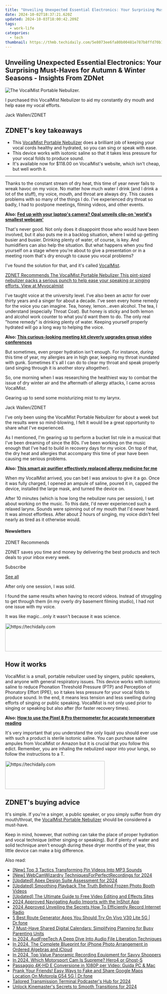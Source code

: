 ```yaml
---
title: "Unveiling Unexpected Essential Electronics: Your Surprising Must-Haves for Autumn & Winter Seasons - Insights From ZDNet"
date: 2024-10-02T18:37:21.620Z
updated: 2024-10-03T18:00:42.209Z
tags:
  - work-life
categories:
  - tech
thumbnail: https://thmb.techidaily.com/5e8073ee6fa80b00481e787b8ffd70b1f1a083692a90f4785a3be5a978334fdb.jpg
---
```


## Unveiling Unexpected Essential Electronics: Your Surprising Must-Haves for Autumn & Winter Seasons - Insights From ZDNet

![The VocalMist Portable Nebulizer.](https://www.zdnet.com/a/img/resize/4df30140b222cab5ecb0bd956f5faee5e4db3ee2/2023/11/15/65b05482-90ea-4484-a64d-e06af8334f93/vocalmisthero.jpg?auto=webp&width=1280)

I purchased this VocalMist Nebulizer to aid my constantly dry mouth and help ease my vocal efforts.

Jack Wallen/ZDNET

## ZDNET's key takeaways

* This [VocalMist Portable Nebulizer](https://myvocalmist.com/products/vocalmist-portable-nebulizer) does a brilliant job of keeping your vocal cords healthy and hydrated, so you can sing or speak with ease.
* This device works with isotonic saline so that it takes less pressure for your vocal folds to produce sound.
* It's available now for $118.00 on VocalMist's website, which isn't cheap, but well worth it.

---

Thanks to the constant stream of dry heat, this time of year never fails to wreak havoc on my voice. No matter how much water I drink (and I drink a lot of the stuff), my voice, mouth, and throat are always dry. This causes problems with so many of the things I do. I've experienced dry throat so badly, I had to postpone meetings, filming videos, and other events.

**Also: [Fed up with your laptop's camera? Opal unveils clip-on 'world's smallest webcam'](https://www.zdnet.com/article/fed-up-with-your-laptops-camera-opal-unveils-clip-on-worlds-smallest-webcam/)**

That's never good. Not only does it disappoint those who would have been involved, but it also puts me in a backlog situation, where I wind up getting busier and busier. Drinking plenty of water, of course, is key. And humidifiers can also help the situation. But what happens when you find yourself on a stage where you're about to give a presentation or in a meeting room that's dry enough to cause you vocal problems?

I've found the solution for that, and it's called [VocalMist](https://myvocalmist.com/products/vocalmist-portable-nebulizer).

[ZDNET Recommends The VocalMist Portable Nebulizer This pint-sized nebulizer packs a serious punch to help ease your speaking or singing efforts. View at Myvocalmist](https://myvocalmist.com/products/vocalmist-portable-nebulizer)

I've taught voice at the university level. I've also been an actor for over thirty years and a singer for about a decade. I've seen every home remedy for the voice you can imagine. Tea, honey, lemon…even alcohol. The tea, I understand (especially Throat Coat). But honey is sticky and both lemon and alcohol work counter to what you'd want them to do. The only real "home remedy" is drinking plenty of water. Keeping yourself properly hydrated will go a long way to helping the voice.

**Also: [This curious-looking meeting kit cleverly upgrades group video conferences](https://www.zdnet.com/article/this-curious-looking-meeting-kit-cleverly-upgrades-group-video-conferences/)**

But sometimes, even proper hydration isn't enough. For instance, during this time of year, my allergies are in high gear, keeping my throat inundated with gunk. Sometimes it's all I can do to clear my throat and speak properly (and singing through it is another story altogether). 

So, one morning when I was researching the healthiest way to combat the issue of dry winter air and the aftermath of allergy attacks, I came across VocalMist.

Gearing up to send some moisturizing mist to my larynx.

Jack Wallen/ZDNET

I've only been using the VocalMist Portable Nebulizer for about a week but the results were so mind-blowing, I felt it would be a great opportunity to share what I've experienced.

As I mentioned, I'm gearing up to perform a bucket list role in a musical that I've been dreaming of since the 80s. I've been working on the music enough that I've had to build in recovery days for my voice. On top of that, the dry heat and allergies that accompany this time of year have been causing me serious problems.

**Also: [This smart air purifier effectively replaced allergy medicine for me](https://www.zdnet.com/home-and-office/smart-home/this-smart-air-purifier-effectively-replaced-allergy-medicine-for-me/)**

When my VocalMist arrived, you can bet I was anxious to give it a go. Once it was fully charged, I opened an ampule of saline, poured it in, capped the device, installed the large mask, and turned the device on.

After 10 minutes (which is how long the nebulizer runs per session), I set about working on the music. To this date, I'd never experienced such a relaxed larynx. Sounds were spinning out of my mouth that I'd never heard. It was almost effortless. After about 2 hours of singing, my voice didn't feel nearly as tired as it otherwise would. 

#### Newsletters

ZDNET Recommends

ZDNET saves you time and money by delivering the best products and tech deals to your inbox every week.

 Subscribe

[See all](https://www.zdnet.com/newsletters/)

After only one session, I was sold.

I found the same results when having to record videos. Instead of struggling to get through them (in my overly dry basement filming studio), I had not one issue with my voice.

It was like magic…only it wasn't because it was science.

<!-- affiliate ads begin -->
<a href="https://ephamedtechinc.pxf.io/c/5597632/2136626/26400" target="_top" id="2136626">
  <img src="//a.impactradius-go.com/display-ad/26400-2136626" border="0" alt="https://techidaily.com" width="728" height="90"/>
</a>
<img height="0" width="0" src="https://ephamedtechinc.pxf.io/i/5597632/2136626/26400" style="position:absolute;visibility:hidden;" border="0" />
<!-- affiliate ads end -->

## How it works

VocalMist is a small, portable nebulizer used by singers, public speakers, and anyone with general respiratory issues. This device works with isotonic saline to reduce Phonation Threshold Pressure (PTP) and Perception of Phonatory Effort (PPE), so it takes less pressure for your vocal folds to produce sound. In the end, it means less tension and less swelling during efforts of singing or public speaking. VocalMist is not only used prior to singing or speaking but also after (for faster recovery times).

**Also: [How to use the Pixel 8 Pro thermometer for accurate temperature reading](https://www.zdnet.com/article/how-to-use-the-pixel-8-pro-thermometer-for-accurate-temperature-reading/)**

It's very important that you understand the only liquid you should ever use with such a product is sterile isotonic saline. You can purchase saline ampules from VocalMist or Amazon but it is crucial that you follow this edict. Remember, you are inhaling the nebulized vapor into your lungs, so follow the instructions to a T.

<!-- affiliate ads begin -->
<a href="https://25home.pxf.io/c/5597632/2148647/16836" target="_top" id="2148647">
  <img src="//a.impactradius-go.com/display-ad/16836-2148647" border="0" alt="https://techidaily.com" width="320" height="90"/>
</a>
<img height="0" width="0" src="https://25home.pxf.io/i/5597632/2148647/16836" style="position:absolute;visibility:hidden;" border="0" />
<!-- affiliate ads end -->

## ZDNET's buying advice

It's simple. If you're a singer, a public speaker, or you simply suffer from dry mouth/throat, the [VocalMist Portable Nebulizer](https://myvocalmist.com/products/vocalmist-portable-nebulizer) should be considered a must-have. 

Keep in mind, however, that nothing can take the place of proper hydration and vocal technique (either singing or speaking). But if plenty of water and solid technique aren't enough during these dryer months of the year, this little device can make a big difference.

<ins class="adsbygoogle"
     style="display:block"
     data-ad-format="autorelaxed"
     data-ad-client="ca-pub-7571918770474297"
     data-ad-slot="1223367746"></ins>

<ins class="adsbygoogle"
     style="display:block"
     data-ad-client="ca-pub-7571918770474297"
     data-ad-slot="8358498916"
     data-ad-format="auto"
     data-full-width-responsive="true"></ins>

<span class="atpl-alsoreadstyle">Also read:</span>
<div><ul>
<li><a href="https://some-tips.techidaily.com/new-top-3-tactics-transforming-pin-videos-into-mp3-sounds/"><u>[New] Top 3 Tactics Transforming Pin Videos Into MP3 Sounds</u></a></li>
<li><a href="https://screen-recording.techidaily.com/new-webcamwizardry-techniquesforperfectrecordings-for-2024/"><u>[New] WebCamWizardry TechniquesForPerfectRecordings for 2024</u></a></li>
<li><a href="https://fox-glue.techidaily.com/updated-apex-design-suite-assessment-for-2024/"><u>[Updated] Apex Design Suite Assessment for 2024</u></a></li>
<li><a href="https://some-tips.techidaily.com/updated-smoothing-playback-the-truth-behind-frozen-photo-booth-videos/"><u>[Updated] Smoothing Playback The Truth Behind Frozen Photo Booth Videos</u></a></li>
<li><a href="https://some-tips.techidaily.com/updated-the-ultimate-guide-to-free-video-editing-and-effects-sites/"><u>[Updated] The Ultimate Guide to Free Video Editing and Effects Sites</u></a></li>
<li><a href="https://extra-approaches.techidaily.com/2024-approved-navigating-audio-imports-with-the-inshot-app/"><u>2024 Approved Navigating Audio Imports with the InShot App</u></a></li>
<li><a href="https://some-tips.techidaily.com/2024-approved-unveiling-the-secrets-how-to-efficiently-record-internet-radio/"><u>2024 Approved Unveiling the Secrets How To Efficiently Record Internet Radio</u></a></li>
<li><a href="https://location-fake.techidaily.com/5-best-route-generator-apps-you-should-try-on-vivo-v30-lite-5g-drfone-by-drfone-virtual-android/"><u>5 Best Route Generator Apps You Should Try On Vivo V30 Lite 5G | Dr.fone</u></a></li>
<li><a href="https://technical-tips.techidaily.com/7-must-have-shared-digital-calendars-simplifying-planning-for-busy-parenting-units/"><u>7 Must-Have Shared Digital Calendars: Simplifying Planning for Busy Parenting Units</u></a></li>
<li><a href="https://extra-resources.techidaily.com/in-2024-audfreetech-a-deep-dive-into-audio-file-liberation-techniques/"><u>In 2024, AudFreeTech A Deep Dive Into Audio File Liberation Techniques</u></a></li>
<li><a href="https://some-tips.techidaily.com/in-2024-the-complete-blueprint-for-iphone-photo-arrangement-in-ordered-algebras-and-icloud/"><u>In 2024, The Complete Blueprint for iPhone Photo Arrangement in Ordered Algebras and iCloud</u></a></li>
<li><a href="https://some-tips.techidaily.com/in-2024-top-value-panoramic-recording-equipment-for-savvy-shoppers/"><u>In 2024, Top Value Panoramic Recording Equipment for Savvy Shoppers</u></a></li>
<li><a href="https://fox-boxes.techidaily.com/in-2024-which-motorsport-cam-is-supreme-hero4-or-ghost-s/"><u>In 2024, Which Motorsport Cam Is Supreme? Hero4 or Ghost-S</u></a></li>
<li><a href="https://some-approaches.techidaily.com/passaggio-4k-hd-e-conversione-in-1080p-per-video-guida-pc-and-mac/"><u>Passaggio 4K-HD E Conversione in 1080P per Video: Guida PC & Mac</u></a></li>
<li><a href="https://fake-location.techidaily.com/prank-your-friends-easy-ways-to-fake-and-share-google-maps-location-on-motorola-g54-5g-drfone-by-drfone-virtual-android/"><u>Prank Your Friends! Easy Ways to Fake and Share Google Maps Location On Motorola G54 5G | Dr.fone</u></a></li>
<li><a href="https://some-tips.techidaily.com/tailored-transmission-terminal-podcasters-hub-for-2024/"><u>Tailored Transmission Terminal Podcaster's Hub for 2024</u></a></li>
<li><a href="https://some-tips.techidaily.com/unlock-kinemasters-secrets-to-smooth-transitions-for-2024/"><u>Unlock Kinemaster's Secrets to Smooth Transitions for 2024</u></a></li>
</ul></div>

